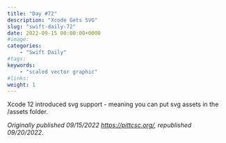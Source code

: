 ```yaml
---
title: "Day #72"
description: "Xcode Gets SVG"
slug: "swift-daily-72"
date: 2022-09-15 00:00:00+0000
#image:
categories:
    - "Swift Daily"
#tags:
keywords:
    - "scaled vector graphic"
#links:
weight: 1
---
```


Xcode 12 introduced svg support - meaning you can put svg assets in the /assets folder.

*Originally published 09/15/2022 https://pittcsc.org/, republished 09/20/2022.*
